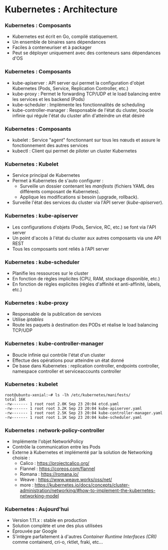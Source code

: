 # Kubernetes : Architecture

### Kubernetes : Composants

- Kubernetes est écrit en Go, compilé statiquement.
- Un ensemble de binaires sans dépendances
- Faciles à conteneuriser et à packager
- Peut se déployer uniquement avec des conteneurs sans dépendances d'OS

### Kubernetes : Composants

- kube-apiserver : API server qui permet la configuration d'objet Kubernetes (Pods, Service, Replication Controller, etc.)
- kube-proxy : Permet le forwarding TCP/UDP et le load balancing entre les services et les backend (Pods)
- kube-scheduler : Implémente les fonctionnalités de scheduling
- kube-controller-manager : Responsable de l'état du cluster, boucle infinie qui régule l'état du cluster afin d'atteindre un état désiré

### Kubernetes : Composants

- kubelet : Service "agent" fonctionnant sur tous les nœuds et assure le fonctionnement des autres services
- kubectl : Client qui permet de piloter un cluster Kubernetes

### Kubernetes : Kubelet

- Service principal de Kubernetes
- Permet à Kubernetes de s'auto configurer :
    - Surveille un dossier contenant les *manifests* (fichiers YAML des différents composant de Kubernetes).
    - Applique les modifications si besoin (upgrade, rollback).
- Surveille l'état des services du cluster via l'API server (*kube-apiserver*).


### Kubernetes : kube-apiserver

- Les configurations d'objets (Pods, Service, RC, etc.) se font via l'API server
- Un point d'accès à l'état du cluster aux autres composants via une API REST
- Tous les composants sont reliés à l'API server

### Kubernetes : kube-scheduler

- Planifie les ressources sur le cluster
- En fonction de règles implicites (CPU, RAM, stockage disponible, etc.)
- En fonction de règles explicites (règles d'affinité et anti-affinité, labels, etc.)

### Kubernetes : kube-proxy

- Responsable de la publication de services
- Utilise *iptables*
- Route les paquets à destination des PODs et réalise le load balancing TCP/UDP

### Kubernetes : kube-controller-manager

- Boucle infinie qui contrôle l'état d'un cluster
- Effectue des opérations pour atteindre un état donné
- De base dans Kubernetes : replication controller, endpoints controller, namespace controller et serviceaccounts controller

### Kubernetes : kubelet

```console
root@ubuntu-xenial:~# ls -lh /etc/kubernetes/manifests/
total 16K
-rw------- 1 root root 2.0K Sep 23 20:04 etcd.yaml
-rw------- 1 root root 3.2K Sep 23 20:04 kube-apiserver.yaml
-rw------- 1 root root 2.5K Sep 23 20:04 kube-controller-manager.yaml
-rw------- 1 root root 1.1K Sep 23 20:04 kube-scheduler.yaml
```

### Kubernetes : network-policy-controller

- Implémente l'objet NetworkPolicy
- Contrôle la communication entre les Pods
- Externe à Kubernetes et implémenté par la solution de Networking choisie :
    - Calico : <https://projectcalico.org/>
    - Flannel : <https://coreos.com/flannel>
    - Romana : <https://romana.io/>
    - Weave : <https://www.weave.works/oss/net/>
    - more :  <https://kubernetes.io/docs/concepts/cluster-administration/networking/#how-to-implement-the-kubernetes-networking-model>

### Kubernetes : Aujourd'hui

- Version 1.11.x : stable en production
- Solution complète et une des plus utilisées
- Éprouvée par Google
- S'intègre parfaitement à d'autres _Container Runtime Interfaces (CRI)_ comme containerd, cri-o, rktlet, fraki, etc...


